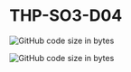 # THP-SO3-D04

![GitHub code size in bytes](https://img.shields.io/github/languages/code-size/rockethelll/THP-SO3-D04)


<img alt="GitHub code size in bytes" src="https://img.shields.io/github/languages/code-size/rockethelll/THP-SO3-D04">
